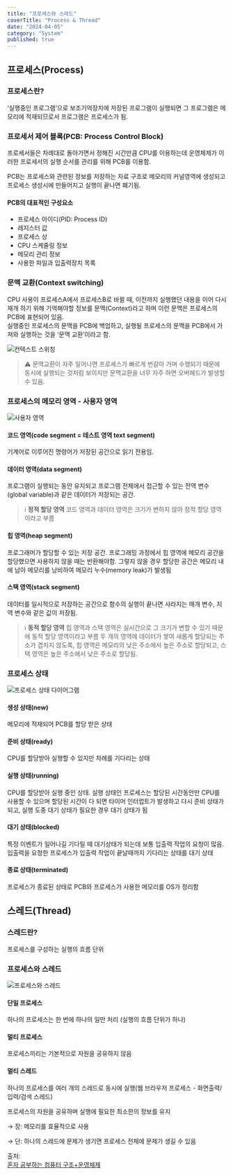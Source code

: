 ```yaml
---
title: "프로세스와 스레드"
coverTitle: "Process & Thread"
date: "2024-04-05"
category: "System"
published: true
---
```


## 프로세스(Process)

### 프로세스란?

‘실행중인 프로그램’으로 보조기억장치에 저장된 프로그램이 실행되면 그 프로그램은 메모리에 적재되므로서 프로그램은 프로세스가 됨.

### 프로세서 제어 블록(PCB: Process Control Block)

프로세서들은 차례대로 돌아가면서 정해진 시간만큼 CPU를 이용하는데 운영체제가 이러한 프로세서의 실행 순서를 관리를 위해 PCB를 이용함.

PCB는 프로세스와 관련된 정보를 저장하는 자료 구조로 메모리의 커널영역에 생성되고 프로세스 생성시에 만들어지고 실행이 끝나면 폐기됨.

#### PCB의 대표적인 구성요소

- 프로세스 아이디(PID: Process ID)
- 레지스터 값
- 프로세스 상
- CPU 스케줄링 정보
- 메모리 관리 정보
- 사용한 파일과 입출력장치 목록

### 문맥 교환(Context switching)

CPU 사용이 프로세스A에서 프로세스B로 바뀔 때, 이전까지 실행했던 내용을 이어 다시 재개 하기 위해 기억해야할 정보를 문맥(Context)라고 하며 이런 문맥은 프로세스의 PCB에 표현되어 있음.  
실행중인 프로세스의 문맥을 PCB에 백업하고, 실행될 프로세스의 문맥을 PCB에서 가져와 실행하는 것을 ‘문맥 교환’이라고 함.

![컨텍스트 스위칭](/imgs/blog/posts/process-thread/context_switching.png)

> ⚠️ 문맥교환이 자주 일어나면 프로세스가 빠르게 번갈아 가며 수행되기 때문에 동시에 실행되는 것처럼 보이지만 문맥교환을 너무 자주 하면 오버헤드가 발생할 수 있음.

### 프로세스의 메모리 영역 - 사용자 영역

![사용자 영역](/imgs/blog/posts/process-thread/memory.png)

#### 코드 영역(code segment = 테스트 영역 text segment)

기계어로 이루어진 명령어가 저장된 공간으로 읽기 전용임.

#### 데이터 영역(data segment)

프로그램이 실행되는 동안 유지되고 프로그램 전체에서 접근할 수 있는 전역 변수(global variable)과 같은 데이터가 저장되는 공간.

> ℹ️ **정적 할당 영역**
> 코드 영역과 데이터 영역은 크기가 변하지 않아 정적 할당 영역이라고 부름

#### 힙 영역(heap segment)

프로그래머가 할당할 수 있는 저장 공간. 프로그래밍 과정에서 힙 영역에 메모리 공간을 할당했으면 사용하지 않을 때는 반환해야함. 그렇지 않을 경우 할당한 공간은 메모리 내에 남아 메모리를 낭비하여 메모리 누수(memory leak)가 발생됨

#### 스택 영역(stack segment)

데이터를 일시적으로 저장하는 공간으로 함수의 실행이 끝나면 사라지는 매개 변수, 지역 변수와 같은 값이 저장됨.

> ℹ️ **동적 할당 영역**
> 힙 영역과 스택 영역은 실시간으로 그 크기가 변할 수 있기 때문에 동적 할당 영역이라고 부름
> 두 개의 영역에 데이터가 쌓여 새롭게 할당되는 주소가 겹치지 않도록, 힙 영역은 메모리의 낮은 주소에서 높은 주소로 할당되고, 스택 영역은 높은 주소에서 낮은 주소로 할당됨.

### 프로세스 상태

![프로세스 상태 다이어그램](/imgs/blog/posts/process-thread/process_status.png)

#### 생성 상태(new)

메모리에 적재되어 PCB를 할당 받은 상태

#### 준비 상태(ready)

CPU를 할당받아 실행할 수 있지만 차례를 기다리는 상태

#### 실행 상태(running)

CPU를 할당받아 실행 중인 상태. 실행 상태인 프로세스는 할당된 시간동안만 CPU를 사용할 수 있으며 할당된 시간이 다 되면 타이머 인터럽트가 발생하고 다시 준비 상태가 되고, 실행 도중 대기 상태가 필요한 경우 대기 상태가 됨

#### 대기 상태(blocked)

특정 이벤트가 일어나길 기다릴 때 대기상태가 되는데 보통 입출력 작업의 요청이 많음. 입출력을 요청한 프로세스가 입출력 작업이 끝날때까지 기다리는 상태를 대기 상태

#### 종료 상태(terminated)

프로세스가 종료된 상태로 PCB와 프로세스가 사용한 메모리를 OS가 정리함

## 스레드(Thread)

### 스레드란?

프로세스를 구성하는 실행의 흐름 단위

### 프로세스와 스레드

![프로세스와 스레드](/imgs/blog/posts/process-thread/process_thread.png)

#### 단일 프로세스

하나의 프로세스는 한 번에 하나의 일만 처리 (실행의 흐름 단위가 하나)

#### 멀티 프로세스

프로세스끼리는 기본적으로 자원을 공유하지 않음

#### 멀티 스레드

하나의 프로세스를 여러 개의 스레드로 동시에 실행(웹 브라우저 프로세스 - 화면출력/입력/검색 스레드)

프로세스의 자원을 공유하며 실행에 필요한 최소한의 정보를 유지

→ 장: 메모리를 효율적으로 사용

→ 단: 하나의 스레드에 문제가 생기면 프로세스 전체에 문제가 생길 수 있음

출처:  
[혼자 공부하는 컴퓨터 구조+운영체제](https://product.kyobobook.co.kr/detail/S000061584886?utm_source=google&utm_medium=cpc&utm_campaign=googleSearch&gad_source=1&gclid=Cj0KCQiAzoeuBhDqARIsAMdH14GeU5OJpwRGzE6DkX9i8xKc7p7iwKsF0GbC_P-pP-GccWSHKRkKmJ4aAtbTEALw_wcB)
